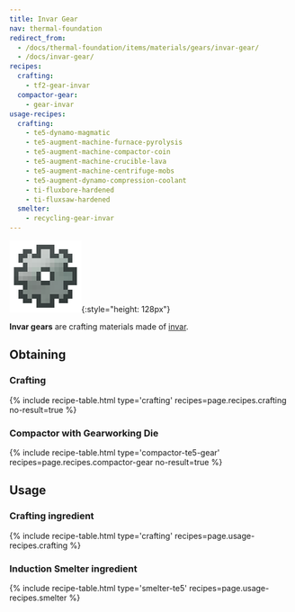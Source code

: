 ```yaml
---
title: Invar Gear
nav: thermal-foundation
redirect_from:
  - /docs/thermal-foundation/items/materials/gears/invar-gear/
  - /docs/invar-gear/
recipes:
  crafting:
    - tf2-gear-invar
  compactor-gear:
    - gear-invar
usage-recipes:
  crafting:
    - te5-dynamo-magmatic
    - te5-augment-machine-furnace-pyrolysis
    - te5-augment-machine-compactor-coin
    - te5-augment-machine-crucible-lava
    - te5-augment-machine-centrifuge-mobs
    - te5-augment-dynamo-compression-coolant
    - ti-fluxbore-hardened
    - ti-fluxsaw-hardened
  smelter:
    - recycling-gear-invar
---
```


![Invar gear](/assets/images/thermal-foundation/gear-invar.png){:style="height: 128px"}


**Invar gears** are crafting materials made of [invar](/docs/thermal-foundation/invar-ingot/).


Obtaining
---------

### Crafting
{% include recipe-table.html type='crafting' recipes=page.recipes.crafting no-result=true %}

### Compactor with Gearworking Die
{% include recipe-table.html type='compactor-te5-gear' recipes=page.recipes.compactor-gear no-result=true %}


Usage
-----

### Crafting ingredient
{% include recipe-table.html type='crafting' recipes=page.usage-recipes.crafting %}

### Induction Smelter ingredient
{% include recipe-table.html type='smelter-te5' recipes=page.usage-recipes.smelter %}
